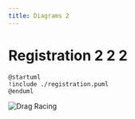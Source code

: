 ```yaml
---
title: Diagrams 2
---
```


# Registration 2 2 2

```plantuml
@startuml
!include ./registration.puml
@enduml
```

![Drag Racing](Dragster.jpg)

